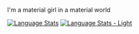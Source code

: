 I'm a material girl in a material world

[![Language Stats](https://github-readme-stats.vercel.app/api/top-langs/?username=chickennuggetsperson&layout=compact#gh-dark-mode-only)](https://github-readme-stats.vercel.app/api/top-langs/?username=chickennuggetsperson&layout=compact#gh-dark-mode-only)
[![Language Stats - Light](https://github-readme-stats.vercel.app/api/top-langs/?username=chickennuggetsperson&layout=compact#gh-light-mode-only)](https://github-readme-stats.vercel.app/api/top-langs/?username=chickennuggetsperson&layout=compact#gh-light-mode-only)
